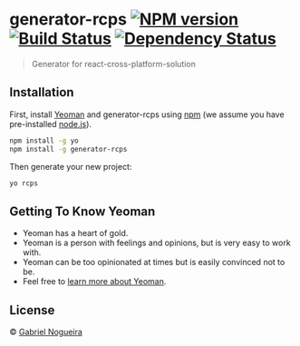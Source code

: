 # generator-rcps [![NPM version][npm-image]][npm-url] [![Build Status][travis-image]][travis-url] [![Dependency Status][daviddm-image]][daviddm-url]
> Generator for react-cross-platform-solution

## Installation

First, install [Yeoman](http://yeoman.io) and generator-rcps using [npm](https://www.npmjs.com/) (we assume you have pre-installed [node.js](https://nodejs.org/)).

```bash
npm install -g yo
npm install -g generator-rcps
```

Then generate your new project:

```bash
yo rcps
```

## Getting To Know Yeoman

 * Yeoman has a heart of gold.
 * Yeoman is a person with feelings and opinions, but is very easy to work with.
 * Yeoman can be too opinionated at times but is easily convinced not to be.
 * Feel free to [learn more about Yeoman](http://yeoman.io/).

## License

 © [Gabriel Nogueira](http://gabrielnogueira.com)


[npm-image]: https://badge.fury.io/js/generator-rcps.svg
[npm-url]: https://npmjs.org/package/generator-rcps
[travis-image]: https://travis-ci.org/gabrielnogueira/generator-rcps.svg?branch=master
[travis-url]: https://travis-ci.org/gabrielnogueira/generator-rcps
[daviddm-image]: https://david-dm.org/gabrielnogueira/generator-rcps.svg?theme=shields.io
[daviddm-url]: https://david-dm.org/gabrielnogueira/generator-rcps
